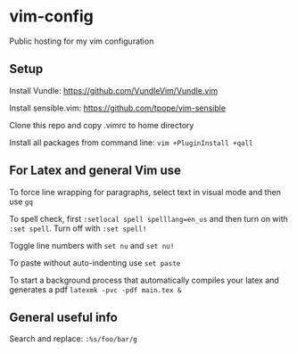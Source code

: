 # vim-config
Public hosting for my vim configuration

## Setup

Install Vundle: https://github.com/VundleVim/Vundle.vim

Install sensible.vim: https://github.com/tpope/vim-sensible

Clone this repo and copy .vimrc to home directory

Install all packages from command line: `vim +PluginInstall +qall`

## For Latex and general Vim use

To force line wrapping for paragraphs, select text in visual mode and then use `gq`

To spell check, first `:setlocal spell spelllang=en_us` and then turn on with `:set spell`. Turn off with `:set spell!`

Toggle line numbers with `set nu` and `set nu!`

To paste without auto-indenting use `set paste`

To start a background process that automatically compiles your latex and
generates a pdf
`latexmk -pvc -pdf main.tex &`

## General useful info

Search and replace: `:%s/foo/bar/g`

